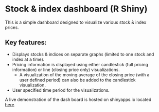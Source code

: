 # Stock & index dashboard (R Shiny)
This is a simple dashboard designed to visualize various stock & index prices.

## Key features:
- Displays stocks & indices on separate graphs (limited to one stock and index at a time).
- Pricing information is displayed using either candlestick (full pricing information) or line (closing price only) visualizations.
  - A visualization of the moving average of the closing price (with a user defined period) can also be added to the candlestick visualization.
- User specified time period for the visualizations.

A live demonstration of the dash board is hosted on shinyapps.io located [here](https://goldenknight09.shinyapps.io/stock_price_dashboard/?_ga=2.99946782.1012274847.1660850594-1658273700.1659625255).
